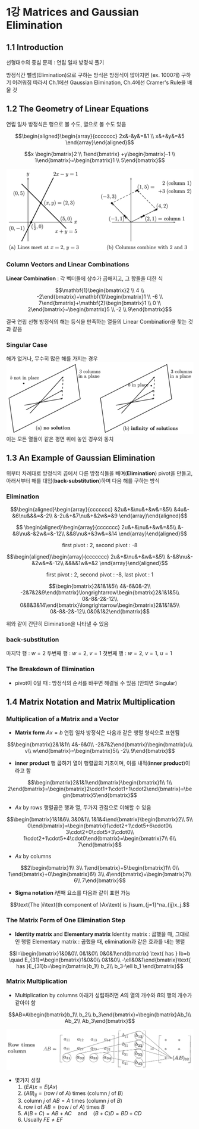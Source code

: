 # 1강 Matrices and Gaussian Elimination

## 1.1 Introduction
선형대수의 중심 문제 : 연립 일차 방정식 풀기

방정식간 뺄셈(Elimination)으로 구하는 방식은 방정식이 많아지면 (ex. 1000개) 구하기 어려워짐
따라서 Ch.1에선 Gaussian Elimination, Ch.4에선 Cramer's Rule을 배울 것

## 1.2 The Geometry of Linear Equations
연립 일차 방정식은 행으로 볼 수도, 열으로 볼 수도 있음

$$\begin{aligned}\begin{array}{ccccccc}
2x&-&y&=&1 \\ 
x&+&y&=&5
\end{array}\end{aligned}$$

$$x
\begin{bmatrix}2 \\
1\end{bmatrix}
+y\begin{bmatrix}-1 \\
1\end{bmatrix}=\begin{bmatrix}1 \\
5\end{bmatrix}$$

![1.2.1](images/1.2.1.png)
### Column Vectors and Linear Combinations
**Linear Combination** : 각 벡터들에 상수가 곱해지고, 그 항들을 더한 식

$$\mathbf{1}\begin{bmatrix}2 \\
 4 \\
 -2\end{bmatrix}+\mathbf{1}\begin{bmatrix}1 \\
-6 \\
7\end{bmatrix}+\mathbf{2}\begin{bmatrix}1 \\
0 \\
2\end{bmatrix}=\begin{bmatrix}5 \\
-2 \\
9\end{bmatrix}$$

결국 연립 선형 방정식의 해는 등식을 만족하는 열들의 Linear Combination을 찾는 것과 같음
### Singular Case
해가 없거나, 무수히 많은 해를 가지는 경우
![1.2.2](images/1.2.2.png)
이는 모든 열들이 같은 평면 위에 놓인 경우와 동치

## 1.3 An Example of Gaussian Elimination
위부터 차례대로 방정식의 곱에서 다른 방정식들을 빼며(**Elimination**) pivot을 만들고,
아래서부터 해를 대입(**back-substitution**)하며 다음 해를 구하는 방식

### Elimination

$$\begin{aligned}\begin{array}{ccccccc}
&2u&+&\nu&+&w&=&5\\
&4u&-&6\nu&&&=&-2\\
&-2u&+&7\nu&+&2w&=&9 
\end{array}\end{aligned}$$

$$
\begin{aligned}\begin{array}{ccccccc}
2u&+&\nu&+&w&=&5\\
&-&8\nu&-&2w&=&-12\\
&&8\nu&+&3w&=&14
\end{array}\end{aligned}$$
<center>first pivot : 2, second pivot : -8</center>

$$\begin{aligned}\begin{array}{ccccccc}
2u&+&\nu&+&w&=&5\\
&-&8\nu&-&2w&=&-12\\
&&&&1w&=&2
\end{array}\end{aligned}$$
<center>first pivot : 2, second pivot : -8, last pivot : 1</center>

$$\begin{bmatrix}2&1&1&5\\
4&-6&0&-2\\
-2&7&2&9\end{bmatrix}\longrightarrow\begin{bmatrix}2&1&1&5\\
0&-8&-2&-12\\
0&8&3&14\end{bmatrix}\longrightarrow\begin{bmatrix}2&1&1&5\\
0&-8&-2&-12\\
0&0&1&2\end{bmatrix}$$

위와 같이 간단히 Elimination을 나타낼 수 있음

### back-substitution
마지막 행 : $w = 2$
두번째 행 : $w = 2,\ v = 1$
첫번째 행 : $w = 2,\ v = 1, \ u=1$

### The Breakdown of Elimination
- pivot이 0일 때 : 방정식의 순서를 바꾸면 해결될 수 있음 (안되면 Singular)

## 1.4 Matrix Notation and Matrix Multiplication
### Multiplication of a Matrix and a Vector
- **Matrix form** $Ax=b$
  연립 일차 방정식은 다음과 같은 행렬 형식으로 표현됨

$$\begin{bmatrix}2&1&1\\
4&-6&0\\
-2&7&2\end{bmatrix}\begin{bmatrix}u\\
v\\
w\end{bmatrix}=\begin{bmatrix}5\\
-2\\
9\end{bmatrix}$$


- **inner product**
  행 곱하기 열이 행렬곱의 기초이며, 이를 내적(**inner product**)이라고 함

$$\begin{bmatrix}2&1&1\end{bmatrix}\begin{bmatrix}1\\
1\\
2\end{bmatrix}=\begin{bmatrix}2\cdot1+1\cdot1+1\cdot2\end{bmatrix}=\begin{bmatrix}5\end{bmatrix}$$

- $Ax$ by rows
  행렬곱은 행과 열, 두가지 관점으로 이해할 수 있음

$$\begin{bmatrix}1&1&6\\
3&0&1\\
1&1&4\end{bmatrix}\begin{bmatrix}2\\
5\\
0\end{bmatrix}=\begin{bmatrix}1\cdot2+1\cdot5+6\cdot0\\
3\cdot2+0\cdot5+3\cdot0\\
1\cdot2+1\cdot5+4\cdot0\end{bmatrix}=\begin{bmatrix}7\\
6\\
7\end{bmatrix}$$

- $Ax$ by columns

$$2\begin{bmatrix}1\\
3\\
1\end{bmatrix}+5\begin{bmatrix}1\\
0\\
1\end{bmatrix}+0\begin{bmatrix}6\\
3\\
4\end{bmatrix}=\begin{bmatrix}7\\
6\\
7\end{bmatrix}$$
  

- **Sigma notation**
  $i$번째 요소를 다음과 같이 표현 가능

$$\text{The }i\text{th component of }Ax\text{ is }\sum_{j=1}^na_{ij}x_j.$$

### The Matrix Form of One Elimination Step
- **Identity matrix** and **Elementary matrix**
  Identity matrix : 곱했을 때, 그대로인 행렬
  Elementary matrix : 곱했을 때, elimination과 같은 효과를 내는 행렬

$$I=\begin{bmatrix}1&0&0\\
0&1&0\\
0&0&1\end{bmatrix}
\text{ has } Ib=b
\quad E_{31}=\begin{bmatrix}1&0&0\\
0&1&0\\
-\ell&0&1\end{bmatrix}\text{ has }E_{31}b=\begin{bmatrix}b_1\\
b_2\\
b_3-\ell b_1
\end{bmatrix}$$

### Matrix Multiplication
- Multiplication by columns
  아래가 성립하려면 $A$의 열의 개수와 $B$의 행의 개수가 같아야 함

$$AB=A\begin{bmatrix}b_1\\
b_2\\
b_3\end{bmatrix}=\begin{bmatrix}Ab_1\\
Ab_2\\
Ab_3\end{bmatrix}$$

![1.4.1](images/1.4.1.png)
- 몇가지 성질
  1. $(EA)x = E(Ax)$
  2. $(AB)_{ij}=(\text{row }i\text{ of }A)\text{ times }(\text{column }j\text{ of }B)$
  3. $\text{column }j\text{ of }AB=A\text{ times }(\text{column }j\text{ of }B)$
  4. $\text{row i of }AB=(\text{row }i\text{ of }A)\text{ times }B$
  5. $A(B+C)=AB+AC\quad\mathrm{and}\quad(B+C)D=BD+CD$
  6. $\text{Usually}\ FE\neq EF$

